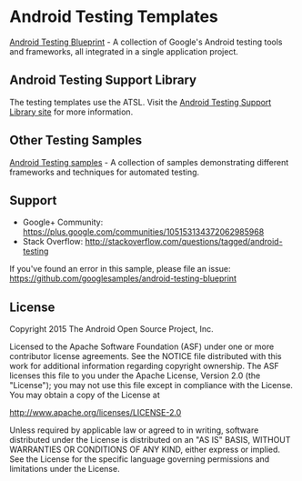 # Android Testing Templates

[Android Testing Blueprint](https://github.com/googlesamples/android-testing-templates/tree/master/AndroidTestingBlueprint) - 
A collection of Google's Android testing tools and frameworks, all integrated in a single application project.

Android Testing Support Library
---------------
The testing templates use the ATSL. Visit the [Android Testing Support Library site](https://google.github.io/android-testing-support-library/) for more information.

Other Testing Samples
---------------
[Android Testing samples](https://github.com/googlesamples/android-testing) - A collection of samples demonstrating different frameworks and techniques for automated testing.

## Support
- Google+ Community: https://plus.google.com/communities/105153134372062985968
- Stack Overflow: http://stackoverflow.com/questions/tagged/android-testing

If you've found an error in this sample, please file an issue:
https://github.com/googlesamples/android-testing-blueprint

## License
Copyright 2015 The Android Open Source Project, Inc.

Licensed to the Apache Software Foundation (ASF) under one or more contributor
license agreements.  See the NOTICE file distributed with this work for
additional information regarding copyright ownership.  The ASF licenses this
file to you under the Apache License, Version 2.0 (the "License"); you may not
use this file except in compliance with the License.  You may obtain a copy of
the License at

http://www.apache.org/licenses/LICENSE-2.0

Unless required by applicable law or agreed to in writing, software
distributed under the License is distributed on an "AS IS" BASIS, WITHOUT
WARRANTIES OR CONDITIONS OF ANY KIND, either express or implied.  See the
License for the specific language governing permissions and limitations under
the License.
